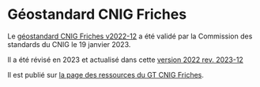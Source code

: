 # Géostandard CNIG Friches

Le [géostandard CNIG Friches v2022-12](https://github.com/cnigfr/Friches/blob/main/standard/old/230117_Standard_CNIG_Friches_v2022-12.pdf)
 a été validé par la Commission des standards du CNIG le 19 janvier 2023.

 Il a été révisé en 2023 et actualisé dans cette [version 2022 rev. 2023-12](https://github.com/cnigfr/Friches/blob/main/standard/231222_Standard_CNIG_Friches_v2023-12.pdf)

Il est publié sur [la page des ressources du GT CNIG Friches](http://cnig.gouv.fr/ressource-friches-a26047.html).


